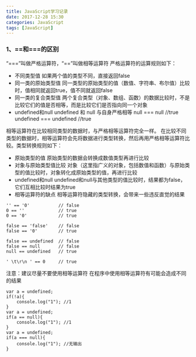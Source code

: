 ```yaml
---
title: JavaScript学习记录
date: 2017-12-28 15:30
categories: JavaScript
tags: [JavaScript]
---
```

### 1、==和===的区别
“===”叫做严格运算符，“==”叫做相等运算符
严格运算符的运算规则如下：
- 不同类型值
  如果两个值的类型不同，直接返回false
- 同一类的原始类型值 
  同一类型的原始类型的值（数值、字符串、布尔值）比较时，值相同就返回true，值不同就返回false
- 同一类的复合类型值 
  两个复合类型（对象、数组、函数）的数据比较时，不是比较它们的值是否相等，而是比较它们是否指向同一个对象
- undefined和null 
  undefined 和 null 与自身严格相等
  null === null  //true
  undefined === undefined  //true
<!-- more -->
相等运算符在比较相同类型的数据时，与严格相等运算符完全一样。
在比较不同类型的数据时，相等运算符会先将数据进行类型转换，然后再用严格相等运算符比较。类型转换规则如下：
- 原始类型的值 
  原始类型的数据会转换成数值类型再进行比较
- 对象与原始类型值比较
  对象（这里指广义的对象，包括数值和函数）与原始类型的值比较时，对象转化成原始类型的值，再进行比较
- undefined和null
  undefined和null与其他类型的值比较时，结果都为false，它们互相比较时结果为true
- 相等运算符的缺点
  相等运算符隐藏的类型转换，会带来一些违反直觉的结果

```
'' == '0'           // false
0 == ''             // true
0 == '0'            // true

false == 'false'    // false
false == '0'        // true

false == undefined  // false
false == null       // false
null == undefined   // true

' \t\r\n ' == 0     // true
```

注意：建议尽量不要使用相等运算符
在程序中使用相等运算符有可能会造成不同的结果
```
var a = undefined;
if(!a){
    console.log("1"); //1
}
var a = undefined;
if(a == null){
    console.log("1"); //1
}
var a = undefined;
if(a === null){
    console.log("1"); //无输出
}
```
